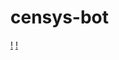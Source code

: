 # censys-bot

[!](https://cdn.discordapp.com/attachments/662081597171826739/762201037896679444/unknown.png)
[!](https://cdn.discordapp.com/attachments/663456836581720086/762218780381544448/unknown.png)
